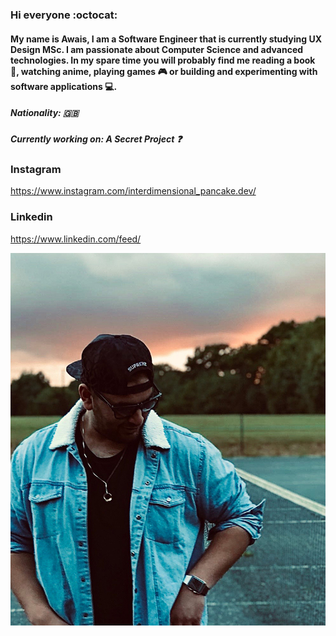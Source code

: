 
### Hi everyone :octocat:

#### My name is Awais, I am a Software Engineer that is currently studying UX Design MSc. I am passionate about Computer Science and advanced technologies. In my spare time you will probably find me reading a book 📖, watching anime, playing games 🎮 or building and experimenting with software applications 💻.

##### Nationality: 🇬🇧


##### Currently working on: A Secret Project ❓

### Instagram
https://www.instagram.com/interdimensional_pancake.dev/

### Linkedin
https://www.linkedin.com/feed/



![Image](https://github.com/AKhatabdev/AKhatabdev/blob/master/images/IntroImage.jpg)

<!--
**AKhatabdev/AKhatabdev** is a ✨ _special_ ✨ repository because its `README.md` (this file) appears on your GitHub profile.

Here are some ideas to get you started:

- 🔭 I’m currently working on ...
- 🌱 I’m currently learning ...
- 👯 I’m looking to collaborate on ...
- 🤔 I’m looking for help with ...
- 💬 Ask me about ...
- 📫 How to reach me: ...
- 😄 Pronouns: ...
- ⚡ Fun fact: ...
-->
